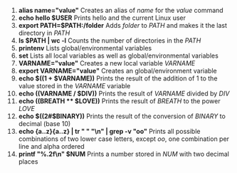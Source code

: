 1. **alias name="value"** Creates an alias of *name* for the *value* command<br>
2. **echo hello $USER** Prints hello and the current Linux user<br>
3. **export PATH=$PATH:/folder** Adds *folder* to _PATH_ and makes it the last directory in _PATH_ <br>
4. **ls $PATH | wc -l** Counts the number of directories in the _PATH_ <br>
5. **printenv** Lists global/environmental variables<br>
6. **set** Lists all local variables as well as global/environmental variables<br>
7. **VARNAME="value"** Creates a new local variable _VARNAME_ <br>
8. **export VARNAME="value"** Creates an global/environment variable<br>
9. **echo $((1 + $VARNAME))** Prints the result of the addition of 1 to the value stored in the _VARNAME_ variable<br>
10. **echo $(($VARNAME / $DIV))** Prints the result of _VARNAME_ divided by _DIV_ <br>
11. **echo $(($BREATH ** $LOVE))** Prints the result of _BREATH_ to the power _LOVE_ <br>
12. **echo $((2#$BINARY))** Prints the result of the conversion of _BINARY_ to decimal (base 10) <br>
13. **echo {a..z}{a..z} | tr " " "\n" | grep -v "oo"** Prints all possible combinations of two lower case letters, except _oo_, one combination per line and alpha ordered<br>
14. **printf "%.2f\n" $NUM** Prints a number stored in _NUM_ with two decimal places<br>
